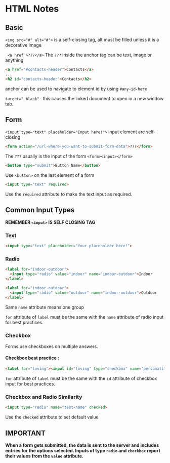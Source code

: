 # HTML Notes

## Basic
`<img src="#" alt="#">` is a self-closing tag, alt must be filled unless it is a decorative image

` <a href >???</a>` The `???` inside the anchor tag can be text, image or anything

```html
<a href="#contacts-header">Contacts</a>
...
<h2 id="contacts-header">Contacts</h2>
```
anchor can be used to navigate to element id by using `#any-id-here`

`target="_blank" ` this causes the linked document to open in a new window tab.

## Form
`<input type="text" placeholder="Input here!">` input element are self-closing

```html
<form action="/url-where-you-want-to-submit-form-data">???</form>
```
The `???` usually is the input of the form `<form><input></form>`
```html
<button type="submit">Button Name</button>
```
Use `<button>` on the last element of a form
```html
<input type="text" required>
```
Use the `required` attribute to make the text input as required.

## Common Input Types
**REMEMBER `<input>` IS SELF CLOSING TAG**
### Text
```html
<input type="text" placeholder="Your placeholder here!">
```
### Radio
```html
<label for="indoor-outdoor"> 
  <input type="radio" value="indoor" name="indoor-outdoor">Indoor 
</label>

<label for="indoor-outdoor"> 
  <input type="radio" value="outdoor" name="indoor-outdoor">Outdoor 
</label>
```
Same `name` attribute means one group

`for` attribute of `label` must be the same with the `name` attribute of radio input for best practices. 

### Checkbox
Forms use checkboxes on multiple answers.
#### Checkbox best practice : 
```html
<label for="loving"><input id="loving" type="checkbox" name="personality"> Loving</label>
```
`for` attribute of `label` must be the same with the `id` attribute of checkbox input for best practices. 

### Checkbox and Radio Similarity
```html
<input type="radio" name="test-name" checked>
```
Use the `checked` attribute to set default value

## IMPORTANT
**When a form gets submitted, the data is sent to the server and includes entries for the options selected. Inputs of type `radio` and `checkbox` report their values from the `value` attribute.**